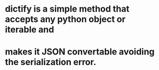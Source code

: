 # dictify is a simple method that accepts any python object or iterable and
# makes it JSON convertable avoiding the serialization error.
